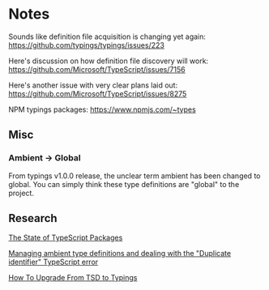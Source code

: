 
# Notes

Sounds like definition file acquisition is changing yet again:
https://github.com/typings/typings/issues/223

Here's discussion on how definition file discovery will work:
https://github.com/Microsoft/TypeScript/issues/7156

Here's another issue with very clear plans laid out:
https://github.com/Microsoft/TypeScript/issues/8275

NPM typings packages:
https://www.npmjs.com/~types


## Misc

### Ambient -> Global

From typings v1.0.0 release, the unclear term ambient has been changed to global. You can simply think these type definitions are "global" to the project.




## Research

[The State of TypeScript Packages](http://angularclass.com/the-state-of-typescript-packages/)

[Managing ambient type definitions and dealing with the "Duplicate identifier" TypeScript error](http://blog.mgechev.com/2016/03/28/ambient-type-definitions-duplicate-identifier-typescript-fix/)

[How To Upgrade From TSD to Typings](http://ilikekillnerds.com/2016/01/how-to-upgrade-from-tsd-to-typings/)
